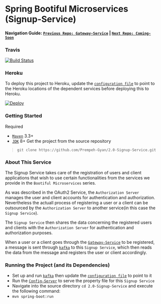 # Spring Bootiful Microservices (Signup-Service)

#### Navigation Guide: [`Previous Repo: Gateway-Service`](https://github.com/Prempeh-Gyan/1.4-Gateway-Service)   |   [`Next Repo: Coming-Soon`](https://github.com/Prempeh-Gyan/Coming-Soon)

### Travis
[![Build Status](https://travis-ci.org/Prempeh-Gyan/2.0-Signup-Service.svg?branch=master)](https://travis-ci.org/Prempeh-Gyan/2.0-Signup-Service)

### Heroku
To deploy this project to Heroku, update the [`configuration file`](https://github.com/Prempeh-Gyan/1.1-Config-Repo/blob/master/services/Signup-Service/signup-service.yml) to point to the Heroku locations of the dependent services before deploying this to Heroku.

[![Deploy](https://www.herokucdn.com/deploy/button.png)](https://heroku.com/deploy?template=https://github.com/Prempeh-Gyan/2.0-Signup-Service)

### Getting Started
Required
* [`Maven`](https://maven.apache.org/) 3.3+
* [`JDK`](http://www.oracle.com/technetwork/java/javase/downloads/jdk8-downloads-2133151.html) 8+
Get the project from the source repository
>`git clone https://github.com/Prempeh-Gyan/2.0-Signup-Service.git`

### About This Service
The Signup Service takes care of the registration of users and client applications that wish to use certain functionalities from the services we provide in the `Bootiful Microservices` series.

As was described in the OAuth2 Service, the `Authorization Server` manages the user and client accounts for authentication and authorization. 
Nevertheless the actuall process of registering a user or a client can be outsourced by the `Authorization Server` to another service(in this case the `Signup Service`).

The `Signup Service` then shares the data concerning the registered users and clients with the `Authorization Server` for authentication and authorization purposes.

When a user or a client goes through the  [`Gateway-Service`](https://github.com/Prempeh-Gyan/1.4-Gateway-Service) to be registered, a message is sent through [`kafka`](https://kafka.apache.org/) to this `Signup Service`, which then reads the data from the message and registers the user or client accordingly.

### Running the Project (and its Dependencies)
* Set up and run [`kafka`](https://kafka.apache.org/) then update the [`configuration file`](https://github.com/Prempeh-Gyan/1.1-Config-Repo/blob/master/services/Signup-Service/signup-service.yml ) to point to it
* Run the [`Config-Server`](https://github.com/Prempeh-Gyan/1.0-Config-Service) to serve the property file for this `Signup Service`
* Navigate into the source directory `cd 2.0-Signup-Service` and execute the following command: 
* `mvn spring-boot:run`
